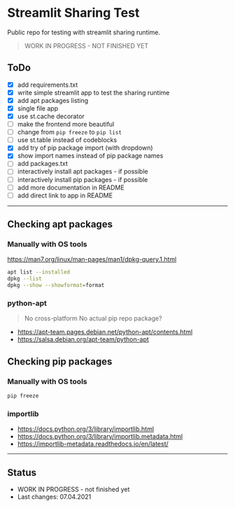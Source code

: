 # Streamlit Sharing Test

Public repo for testing with streamlit sharing runtime.

> WORK IN PROGRESS - NOT FINISHED YET

## ToDo

- [x] add requirements.txt
- [x] write simple streamlit app to test the sharing runtime
- [x] add apt packages listing
- [x] single file app
- [x] use st.cache decorator
- [ ] make the frontend more beautiful
- [ ] change from `pip freeze` to `pip list`
- [ ] use st.table instead of codeblocks
- [x] add try of pip package import (with dropdown)
- [x] show import names instead of pip package names
- [ ] add packages.txt
- [ ] interactively install apt packages - if possible
- [ ] interactively install pip packages - if possible
- [ ] add more documentation in README
- [ ] add direct link to app in README

---

## Checking apt packages

### Manually with OS tools

<https://man7.org/linux/man-pages/man1/dpkg-query.1.html>

```sh
apt list --installed
dpkg --list
dpkg --show --showformat=format
```

### python-apt

> No cross-platform
> No actual pip repo package?

- <https://apt-team.pages.debian.net/python-apt/contents.html>
- <https://salsa.debian.org/apt-team/python-apt>

## Checking pip packages

### Manually with OS tools

```sh
pip freeze
```

### importlib

- <https://docs.python.org/3/library/importlib.html>
- <https://docs.python.org/3/library/importlib.metadata.html>
- <https://importlib-metadata.readthedocs.io/en/latest/>

---

## Status

- WORK IN PROGRESS - not finished yet
- Last changes: 07.04.2021
